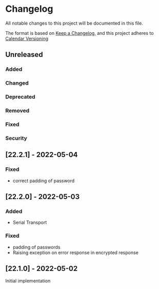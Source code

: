 
# Changelog
All notable changes to this project will be documented in this file.


The format is based on [Keep a Changelog](https://keepachangelog.com/en/1.0.0/),
and this project adheres to [Calendar Versioning](https://calver.org/)

## Unreleased


### Added

### Changed

### Deprecated

### Removed

### Fixed

### Security

## [22.2.1] - 2022-05-04

### Fixed

* correct padding of password

## [22.2.0] - 2022-05-03

### Added
* Serial Transport

### Fixed
* padding of passwords
* Raising exception on error response in encrypted response



## [22.1.0] - 2022-05-02

Initial implementation
